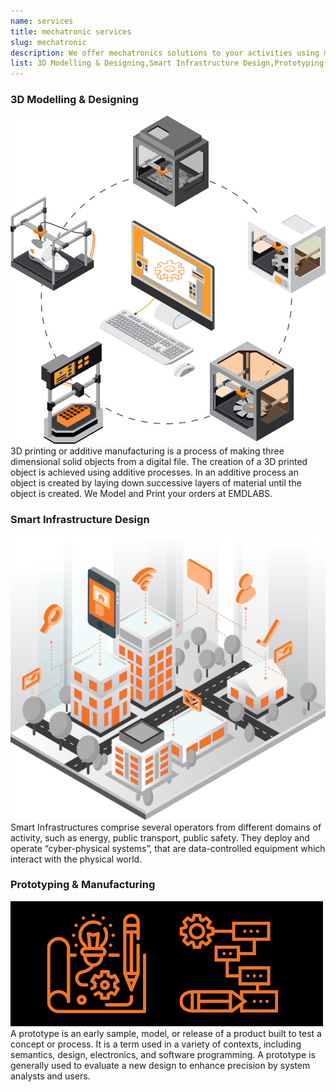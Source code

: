 ```yaml
---
name: services
title: mechatronic services
slug: mechatronic
description: We offer mechatronics solutions to your activities using modern technologies and with good expertise and design
list: 3D Modelling & Designing,Smart Infrastructure Design,Prototyping & Manufacturing
---
```


### 3D Modelling & Designing

![3dprint](mechanics/print3d.png)
3D printing or additive manufacturing is a process of making three dimensional solid objects from a digital file. The creation of a 3D printed object is achieved using additive processes. In an additive process an object is created by laying down successive layers of material until the object is created.
We Model and Print your orders at EMDLABS.

### Smart Infrastructure Design

![smart-infrastructure](mechanics/smartinfra.png)
Smart Infrastructures comprise several operators from different domains of activity, such as energy, public transport, public safety. They deploy and operate “cyber-physical systems”, that are data-controlled equipment which interact with the physical world.

### Prototyping & Manufacturing

![prototyping](mechanics/prototyping.png)
A prototype is an early sample, model, or release of a product built to test a concept or process. It is a term used in a variety of contexts, including semantics, design, electronics, and software programming. A prototype is generally used to evaluate a new design to enhance precision by system analysts and users.
